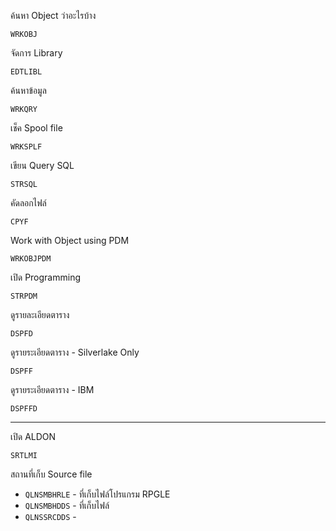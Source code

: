 ค้นหา Object ว่าอะไรบ้าง
```
WRKOBJ
```

จัดการ Library
```
EDTLIBL
```

ค้นหาข้อมูล
```
WRKQRY
```

เช็ค Spool file
```
WRKSPLF
```

เขียน Query SQL
```
STRSQL
```

คัดลอกไฟล์
```
CPYF
```

Work with Object using PDM
```
WRKOBJPDM
```

เปิด Programming 
```
STRPDM
```

ดูรายละเอียดตาราง
```
DSPFD
```

ดูรายระเอียดตาราง - Silverlake Only
```
DSPFF
```

ดูรายระเอียดตาราง - IBM
```
DSPFFD
```

---

เปิด ALDON
```
SRTLMI
```

สถานที่เก็บ Source file
- `QLNSMBHRLE` - ที่เก็บไฟล์โปรแกรม RPGLE 
- `QLNSMBHDDS` - ที่เก็บไฟล์ 
- `QLNSSRCDDS` -